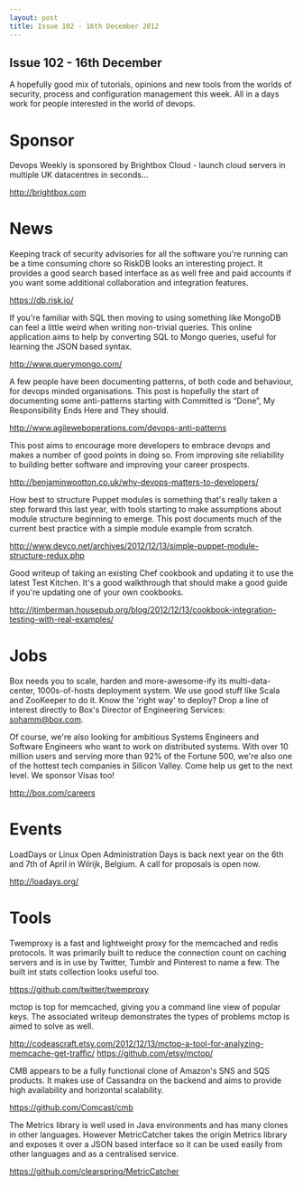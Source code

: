 ```yaml
---
layout: post
title: Issue 102 - 16th December 2012
---
```


## Issue 102 - 16th December

A hopefully good mix of tutorials, opinions and new tools from the worlds of security, process and configuration management this week. All in a days work for people interested in the world of devops.


Sponsor
======

Devops Weekly is sponsored by Brightbox Cloud - launch cloud servers in multiple UK datacentres in seconds...

http://brightbox.com


News
====

Keeping track of security advisories for all the software you're running can be a time consuming chore so RiskDB looks an interesting project. It provides a good search based interface as as well free and paid accounts if you want some additional collaboration and integration features.

https://db.risk.io/

If you're familiar with SQL then moving to using something like MongoDB can feel a little weird when writing non-trivial queries. This online application aims to help by converting SQL to Mongo queries, useful for learning the JSON based syntax.

http://www.querymongo.com/


A few people have been documenting patterns, of both code and behaviour, for devops minded organisations. This post is hopefully the start of documenting some anti-patterns starting with Committed is “Done”, My Responsibility Ends Here and They should.

http://www.agileweboperations.com/devops-anti-patterns


This post aims to encourage more developers to embrace devops and makes a number of good points in doing so. From improving site reliability to building better software and improving your career prospects.

http://benjaminwootton.co.uk/why-devops-matters-to-developers/


How best to structure Puppet modules is something that's really taken a step forward this last year, with tools starting to make assumptions about module structure beginning to emerge. This post documents much of the current best practice with a simple module example from scratch.

http://www.devco.net/archives/2012/12/13/simple-puppet-module-structure-redux.php


Good writeup of taking an existing Chef cookbook and updating it to use the latest Test Kitchen. It's a good walkthrough that should make a good guide if you're updating one of your own cookbooks.

http://jtimberman.housepub.org/blog/2012/12/13/cookbook-integration-testing-with-real-examples/


Jobs
====

Box needs you to scale, harden and more-awesome-ify its multi-data-center, 1000s-of-hosts deployment system. We use good stuff like Scala and ZooKeeper to do it. Know the 'right way' to deploy? Drop a line of interest directly to Box's Director of Engineering Services: sohamm@box.com.

Of course, we're also looking for ambitious Systems Engineers and Software Engineers who want to work on distributed systems. With over 10 million users and serving more than 92% of the Fortune 500, we're also one of the hottest tech companies in Silicon Valley. Come help us get to the next level. We sponsor Visas too!

http://box.com/careers


Events
=====

LoadDays or Linux Open Administration Days is back next year on the 6th and 7th of April in Wilrijk, Belgium.  A call for proposals is open now.

http://loadays.org/


Tools
====

Twemproxy is a fast and lightweight proxy for the memcached and redis protocols. It was primarily built to reduce the connection count on caching servers and is in use by Twitter, Tumblr and Pinterest to name a few. The built int stats collection looks useful too.

https://github.com/twitter/twemproxy


mctop is top for memcached, giving you a command line view of popular keys. The associated writeup demonstrates the types of problems mctop is aimed to solve as well.

http://codeascraft.etsy.com/2012/12/13/mctop-a-tool-for-analyzing-memcache-get-traffic/
https://github.com/etsy/mctop/


CMB appears to be a fully functional clone of Amazon's SNS and SQS products. It makes use of Cassandra on the backend and aims to provide high availability and horizontal scalability.

https://github.com/Comcast/cmb


The Metrics library is well used in Java environments and has many clones in other languages. However MetricCatcher takes the origin Metrics library and exposes it over a JSON based interface so it can be used easily from other languages and as a centralised service.

https://github.com/clearspring/MetricCatcher
